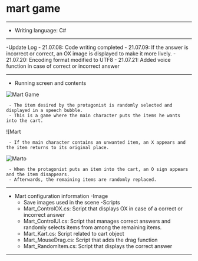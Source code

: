 # mart game
***
  - Writing language: C#
***
  -Update Log
     - 21.07.08: Code writing completed
     - 21.07.09: If the answer is incorrect or correct, an OX image is displayed to make it more lively.
     - 21.07.20: Encoding format modified to UTF8
     - 21.07.21: Added voice function in case of correct or incorrect answer

***
  - Running screen and contents

![Mart Game](https://user-images.githubusercontent.com/37494407/126114297-dc1d8758-c20f-4b8c-abe8-846a56ab6482.png)

     - The item desired by the protagonist is randomly selected and displayed in a speech bubble.
     - This is a game where the main character puts the items he wants into the cart.
    
![Mart

     - If the main character contains an unwanted item, an X appears and the item returns to its original place.
![Marto](https://user-images.githubusercontent.com/37494407/126114600-a052aeee-68ed-4f92-b45a-e5f0c8dfb5b7.png)

     - When the protagonist puts an item into the cart, an O sign appears and the item disappears.
     - Afterwards, the remaining items are randomly replaced.
    
    
***

- Mart configuration information
   -Image
     - Save images used in the scene
   -Scripts
     - Mart_ControlOX.cs: Script that displays OX in case of a correct or incorrect answer
     - Mart_ControlUI.cs: Script that manages correct answers and randomly selects items from among the remaining items.
     - Mart_Kart.cs: Script related to cart object
     - Mart_MouseDrag.cs: Script that adds the drag function
     - Mart_RandomItem.cs: Script that displays the correct answer

***
